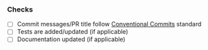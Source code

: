 <!-- Provide a brief description of what this pull request does here. -->

### Checks

- [ ] Commit messages/PR title follow [Conventional Commits](https://www.conventionalcommits.org/) standard
- [ ] Tests are added/updated (if applicable)
- [ ] Documentation updated (if applicable)
